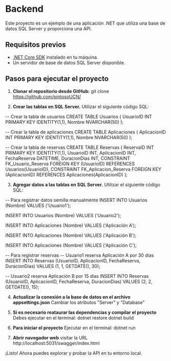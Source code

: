 # Backend

Este proyecto es un ejemplo de una aplicación .NET que utiliza una base de datos SQL Server y proporciona una API.

## Requisitos previos

- [.NET Core SDK](https://dotnet.microsoft.com/download) instalado en tu máquina.
- Un servidor de base de datos SQL Server disponible.

## Pasos para ejecutar el proyecto

1. **Clonar el repositorio desde GitHub:**
git clone https://github.com/pintosoUCN/

2. **Crear las tablas en SQL Server.** Utilizar el siguiente código SQL:

-- Crear la tabla de usuarios
CREATE TABLE Usuarios (
    UsuarioID INT PRIMARY KEY IDENTITY(1,1),
    Nombre NVARCHAR(50)
);

-- Crear la tabla de aplicaciones
CREATE TABLE Aplicaciones (
    AplicacionID INT PRIMARY KEY IDENTITY(1,1),
    Nombre NVARCHAR(50)
);

-- Crear la tabla de reservas
CREATE TABLE Reservas (
    ReservaID INT PRIMARY KEY IDENTITY(1,1),
    UsuarioID INT,
    AplicacionID INT,
    FechaReserva DATETIME,
    DuracionDias INT,
    CONSTRAINT FK_Usuario_Reserva FOREIGN KEY (UsuarioID) REFERENCES Usuarios(UsuarioID),
    CONSTRAINT FK_Aplicacion_Reserva FOREIGN KEY (AplicacionID) REFERENCES Aplicaciones(AplicacionID)
);


3. **Agregar datos a las tablas en SQL Server.** Utilizar el siguiente código SQL:


-- Para registrar datos semilla manualmente
INSERT INTO Usuarios (Nombre)
VALUES ('Usuario1');

INSERT INTO Usuarios (Nombre)
VALUES ('Usuario2');

INSERT INTO Aplicaciones (Nombre)
VALUES ('Aplicación A');

INSERT INTO Aplicaciones (Nombre)
VALUES ('Aplicación B');

INSERT INTO Aplicaciones (Nombre)
VALUES ('Aplicación C');

-- Para registrar reservas
-- Usuario1 reserva Aplicación A por 30 días
INSERT INTO Reservas (UsuarioID, AplicacionID, FechaReserva, DuracionDias)
VALUES (1, 1, GETDATE(), 30);

-- Usuario2 reserva Aplicación B por 15 días
INSERT INTO Reservas (UsuarioID, AplicacionID, FechaReserva, DuracionDias)
VALUES (2, 2, GETDATE(), 15);



4. **Actualizar la conexión a la base de datos en el archivo appsettings.json** Cambiar los atributos "Server" y "Database"

5. **Si es necesario reataurar las dependencias y compilar el proyecto** Debes ejecutar en el terminal:
dotnet restore
dotnet build

6. **Para iniciar el proyecto** Ejecutar en el terminal:
dotnet run

7. **Abrir navegador web** visitar la URL http://localhost:5031/swagger/index.html


¡Listo! Ahora puedes explorar y probar la API en tu entorno local.
